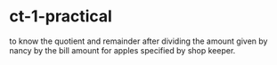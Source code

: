 # ct-1-practical
to know the quotient and remainder after dividing the amount given by nancy by the bill amount for apples specified by shop keeper.
